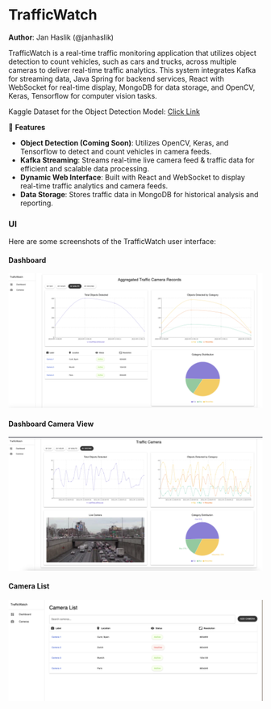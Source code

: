 # TrafficWatch

**Author**: Jan Haslik (@janhaslik)

TrafficWatch is a real-time traffic monitoring application that utilizes object detection to count vehicles, such as cars and trucks, across multiple cameras to deliver real-time traffic analytics. This system integrates Kafka for streaming data, Java Spring for backend services, React with WebSocket for real-time display, MongoDB for data storage, and OpenCV, Keras, Tensorflow for computer vision tasks.

Kaggle Dataset for the Object Detection Model: [Click Link](https://www.kaggle.com/datasets/sakshamjn/vehicle-detection-8-classes-object-detection/data)

🚀 **Features**

- **Object Detection (Coming Soon)**: Utilizes OpenCV, Keras, and Tensorflow to detect and count vehicles in camera feeds.
- **Kafka Streaming**: Streams real-time live camera feed & traffic data for efficient and scalable data processing.
- **Dynamic Web Interface**: Built with React and WebSocket to display real-time traffic analytics and camera feeds.
- **Data Storage**: Stores traffic data in MongoDB for historical analysis and reporting.

### UI

Here are some screenshots of the TrafficWatch user interface:

#### Dashboard
![Dashboard](readme-images/dashboard.png)

#### Dashboard Camera View
![Dashboard Camera](readme-images/dashboardcamera.png)

#### Camera List
![Camera List](readme-images/cameralist.png)


